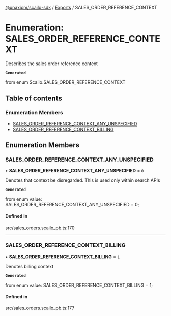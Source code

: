 [@unaxiom/scailo-sdk](../README.md) / [Exports](../modules.md) / SALES\_ORDER\_REFERENCE\_CONTEXT

# Enumeration: SALES\_ORDER\_REFERENCE\_CONTEXT

Describes the sales order reference context

**`Generated`**

from enum Scailo.SALES_ORDER_REFERENCE_CONTEXT

## Table of contents

### Enumeration Members

- [SALES\_ORDER\_REFERENCE\_CONTEXT\_ANY\_UNSPECIFIED](SALES_ORDER_REFERENCE_CONTEXT.md#sales_order_reference_context_any_unspecified)
- [SALES\_ORDER\_REFERENCE\_CONTEXT\_BILLING](SALES_ORDER_REFERENCE_CONTEXT.md#sales_order_reference_context_billing)

## Enumeration Members

### SALES\_ORDER\_REFERENCE\_CONTEXT\_ANY\_UNSPECIFIED

• **SALES\_ORDER\_REFERENCE\_CONTEXT\_ANY\_UNSPECIFIED** = ``0``

Denotes that context be disregarded. This is used only within search APIs

**`Generated`**

from enum value: SALES_ORDER_REFERENCE_CONTEXT_ANY_UNSPECIFIED = 0;

#### Defined in

src/sales_orders.scailo_pb.ts:170

___

### SALES\_ORDER\_REFERENCE\_CONTEXT\_BILLING

• **SALES\_ORDER\_REFERENCE\_CONTEXT\_BILLING** = ``1``

Denotes billing context

**`Generated`**

from enum value: SALES_ORDER_REFERENCE_CONTEXT_BILLING = 1;

#### Defined in

src/sales_orders.scailo_pb.ts:177
